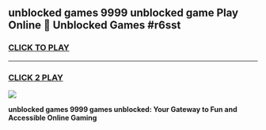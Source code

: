
## unblocked games 9999 unblocked game Play Online 👋 Unblocked Games #r6sst
<h3>
<a href="https://premium.freeplayer.one?title=unblocked_games_9999&ref=21F">CLICK TO PLAY</a></h3>
<hr>

<h3>
<a href="https://premium.freeplayer.one?title=unblocked_games_9999&ref=21F">CLICK 2 PLAY</a>
  
</h3>

<a href="https://premium.freeplayer.one?title=unblocked_games_9999&ref=21F/"><img src="https://clearcache.store/games.png"></a>


**unblocked games 9999 games unblocked: Your Gateway to Fun and Accessible Online Gaming**
